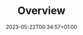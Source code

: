 ---
title: "Overview"
icon: "folder"
weight: 100
date: "2023-05-22T00:34:57+01:00"
lastmod: "2023-05-22T00:34:57+01:00"
---